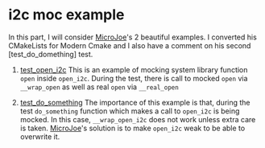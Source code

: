 # i2c moc example
[MicroJoe]: https://blog.microjoe.org/2017/unit-tests-c-cmocka-coverage-cmake.html
[test_open_i2c]: test_open_i2c.c
[test_do_something]: test_do_something.c


In this part, I will consider [MicroJoe]'s 2 beautiful examples. I converted his CMakeLists for Modern Cmake and I also have a comment on his second [test_do_domething] test.

1. [test_open_i2c] This is an example of mocking system library function `open` inside `open_i2c`. During the test, there is call to mocked `open` via `__wrap_open` as well as real `open` via `__real_open`

2. [test_do_something] The importance of this example is that, during the test `do_something` function which makes a call to `open_i2c` is being mocked. In this case, `__wrap_open_i2c` does not work unless extra care is taken. [MicroJoe]'s solution is to make `open_i2c` weak to be able to overwrite it. 

